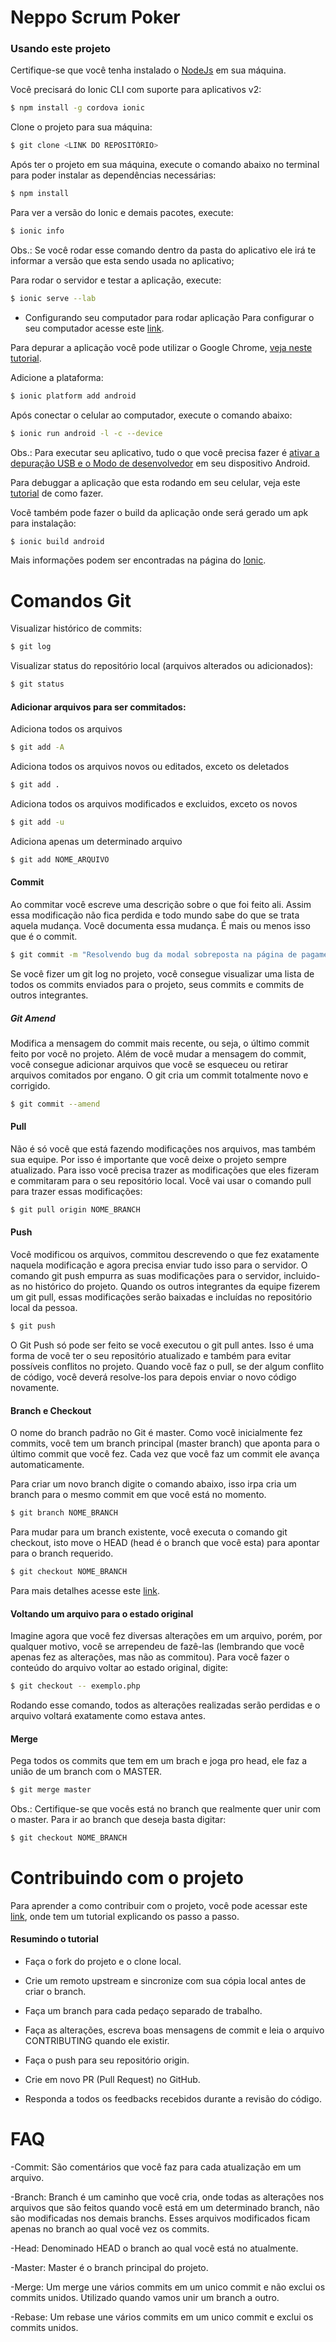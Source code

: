 Neppo Scrum Poker
=====================

### Usando este projeto

Certifique-se que você tenha instalado o [NodeJs](https://nodejs.org/en/download/) em sua máquina.

Você precisará do Ionic CLI com suporte para aplicativos v2:
```bash
$ npm install -g cordova ionic
```

Clone o projeto para sua máquina:
```bash
$ git clone <LINK DO REPOSITÓRIO>
```

Após ter o projeto em sua máquina, execute o comando abaixo no terminal para poder instalar as dependências necessárias:
```bash
$ npm install
```

Para ver a versão do Ionic e demais pacotes, execute:
```bash
$ ionic info
```
Obs.: Se você rodar esse comando dentro da pasta do aplicativo ele irá te informar a versão que esta sendo usada no aplicativo;

Para rodar o servidor e testar a aplicação, execute:
```bash
$ ionic serve --lab
```

- Configurando seu computador para rodar aplicação
Para configurar o seu computador acesse este [link](http://www.tiagoporto.com/blog/tutorial-de-configuracao-do-ambiente-ionic-android-no-windows/).


Para depurar a aplicação você pode utilizar o Google Chrome, [veja neste tutorial](http://www.devmedia.com.br/depurando-javascript-com-google-chrome/28367).

Adicione a plataforma:
```bash
$ ionic platform add android
```

Após conectar o celular ao computador, execute o comando abaixo:
```bash
$ ionic run android -l -c --device
```
Obs.: Para executar seu aplicativo, tudo o que você precisa fazer é [ativar a depuração USB e o Modo de desenvolvedor](https://developer.android.com/studio/run/device.html#developer-device-options) em seu dispositivo Android.

Para debuggar a aplicação que esta rodando em seu celular, veja este [tutorial](https://www.codeproject.com/Tips/1030830/Debug-Ionic-Android-Application-On-Mobile-Devices) de como fazer.

Você também pode fazer o build da aplicação onde será gerado um apk para instalação:
```bash
$ ionic build android
```

Mais informações podem ser encontradas na página do [Ionic](http://ionicframework.com/docs/v2/getting-started/).

# Comandos Git

Visualizar histórico de commits:
```bash
$ git log
```

Visualizar status do repositório local (arquivos alterados ou adicionados):
```bash
$ git status
```

#### Adicionar arquivos para ser commitados:
Adiciona todos os arquivos
```bash
$ git add -A
```
Adiciona todos os arquivos novos ou editados, exceto os deletados
```bash
$ git add .
```
Adiciona todos os arquivos modificados e excluidos, exceto os novos
```bash
$ git add -u
```
Adiciona apenas um determinado arquivo
```bash
$ git add NOME_ARQUIVO
```

#### Commit
Ao commitar você escreve uma descrição sobre o que foi feito ali. Assim essa modificação não fica perdida e todo mundo sabe do que se trata aquela mudança. Você documenta essa mudança. É mais ou menos isso que é o commit.
```bash
$ git commit -m "Resolvendo bug da modal sobreposta na página de pagamentos."
```

Se você fizer um git log no projeto, você consegue visualizar uma lista de todos os commits enviados para o projeto, seus commits e commits de outros integrantes.

##### Git Amend
Modifica a mensagem do commit mais recente, ou seja, o último commit feito por você no projeto. Além de você mudar a mensagem do commit, você consegue adicionar arquivos que você se esqueceu ou retirar arquivos comitados por engano. O git cria um commit totalmente novo e corrigido.
```bash
$ git commit --amend
```

#### Pull
Não é só você que está fazendo modificações nos arquivos, mas também sua equipe. Por isso é importante que você deixe o projeto sempre atualizado. Para isso você precisa trazer as modificações que eles fizeram e commitaram para o seu repositório local. Você vai usar o comando pull para trazer essas modificações:
```bash
$ git pull origin NOME_BRANCH
```

#### Push
Você modificou os arquivos, commitou descrevendo o que fez exatamente naquela modificação e agora precisa enviar tudo isso para o servidor. O comando git push empurra as suas modificações para o servidor, incluido-as no histórico do projeto. Quando os outros integrantes da equipe fizerem um git pull, essas modificações serão baixadas e incluídas no repositório local da pessoa.
```bash
$ git push
```

O Git Push só pode ser feito se você executou o git pull antes. Isso é uma forma de você ter o seu repositório atualizado e também para evitar possíveis conflitos no projeto. Quando você faz o pull, se der algum conflito de código, você deverá resolve-los para depois enviar o novo código novamente.

#### Branch e Checkout
O nome do branch padrão no Git é master. Como você inicialmente fez commits, você tem um branch principal (master branch) que aponta para o último commit que você fez. Cada vez que você faz um commit ele avança automaticamente.

Para criar um novo branch digite o comando abaixo, isso irpa cria um branch para o mesmo commit em que você está no momento.
```bash
$ git branch NOME_BRANCH
```

Para mudar para um branch existente, você executa o comando git checkout, isto move o HEAD (head é o branch que você esta) para apontar para o branch requerido.
```bash
$ git checkout NOME_BRANCH
```

Para mais detalhes acesse este [link](https://git-scm.com/book/pt-br/v1/Ramifica%C3%A7%C3%A3o-Branching-no-Git-O-que-%C3%A9-um-Branch).

#### Voltando um arquivo para o estado original
Imagine agora que você fez diversas alterações em um arquivo, porém, por qualquer motivo, você se arrependeu de fazê-las (lembrando que você apenas fez as alterações, mas não as commitou). Para você fazer o conteúdo do arquivo voltar ao estado original, digite:
```bash
$ git checkout -- exemplo.php
```
Rodando esse comando, todos as alterações realizadas serão perdidas e o arquivo voltará exatamente como estava antes.

#### Merge
Pega todos os commits que tem em um brach e joga pro head, ele faz a união de um branch com o MASTER.
```bash
$ git merge master
```
Obs.: Certifique-se que vocês está no branch que realmente quer unir com o master. Para ir ao branch que deseja basta digitar:
```bash
$ git checkout NOME_BRANCH
```

# Contribuindo com o projeto
Para aprender a como contribuir com o projeto, você pode acessar este [link](https://imasters.com.br/desenvolvimento/como-contribuir-com-um-projeto-no-github/), onde tem um tutorial explicando os passo a passo.

#### Resumindo o tutorial
- Faça o fork do projeto e o clone local.

- Crie um remoto upstream e sincronize com sua cópia local antes de criar o branch.

- Faça um branch para cada pedaço separado de trabalho.

- Faça as alterações, escreva boas mensagens de commit e leia o arquivo CONTRIBUTING quando ele existir.

- Faça o push para seu repositório origin.

- Crie em novo PR (Pull Request) no GitHub.

- Responda a todos os feedbacks recebidos durante a revisão do código.

# FAQ
-Commit:
São comentários que você faz para cada atualização em um arquivo.

-Branch:
Branch é um caminho que você cria, onde todas as alterações nos arquivos que são feitos quando você está em um determinado branch, não são modificadas nos demais branchs. Esses arquivos modificados ficam apenas no branch ao qual você vez os commits.

-Head:
Denominado HEAD o branch ao qual você está no atualmente.

-Master:
Master é o branch principal do projeto.

-Merge:
Um merge une vários commits em um unico commit e não exclui os commits unidos. Utilizado quando vamos unir um branch a outro.

-Rebase:
Um rebase une vários commits em um unico commit e exclui os commits unidos.

